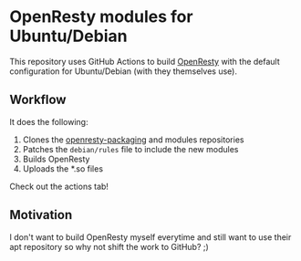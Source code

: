 OpenResty modules for Ubuntu/Debian
===================================
This repository uses GitHub Actions to build [OpenResty](https://openresty.org/en/) with the default configuration for Ubuntu/Debian (with they themselves use).

## Workflow
It does the following:

1. Clones the [openresty-packaging](https://github.com/openresty/openresty-packaging/) and modules repositories
2. Patches the `debian/rules` file to include the new modules
3. Builds OpenResty
4. Uploads the *.so files

Check out the actions tab!

## Motivation
I don't want to build OpenResty myself everytime and still want to use their apt repository so why not shift the work to GitHub? ;)
